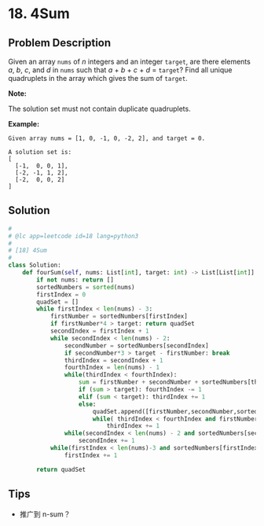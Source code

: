 # 18. 4Sum


## Problem Description

Given an array `nums` of *n* integers and an integer `target`, are there elements *a*, *b*, *c*, and *d* in `nums` such that *a* + *b* + *c* + *d* = `target`? Find all unique quadruplets in the array which gives the sum of `target`.

**Note:**

The solution set must not contain duplicate quadruplets.

**Example:**

```
Given array nums = [1, 0, -1, 0, -2, 2], and target = 0.

A solution set is:
[
  [-1,  0, 0, 1],
  [-2, -1, 1, 2],
  [-2,  0, 0, 2]
]
```

## Solution

```python
#
# @lc app=leetcode id=18 lang=python3
#
# [18] 4Sum
#
class Solution:
    def fourSum(self, nums: List[int], target: int) -> List[List[int]]:
        if not nums: return []
        sortedNumbers = sorted(nums)
        firstIndex = 0
        quadSet = []
        while firstIndex < len(nums) - 3:
            firstNumber = sortedNumbers[firstIndex]
            if firstNumber*4 > target: return quadSet
            secondIndex = firstIndex + 1
            while secondIndex < len(nums) - 2:
                secondNumber = sortedNumbers[secondIndex]
                if secondNumber*3 > target - firstNumber: break
                thirdIndex = secondIndex + 1
                fourthIndex = len(nums) - 1
                while(thirdIndex < fourthIndex):
                    sum = firstNumber + secondNumber + sortedNumbers[thirdIndex] + sortedNumbers[fourthIndex]
                    if (sum > target): fourthIndex -= 1
                    elif (sum < target): thirdIndex += 1
                    else: 
                        quadSet.append([firstNumber,secondNumber,sortedNumbers[thirdIndex],sortedNumbers[fourthIndex]])
                        while( thirdIndex < fourthIndex and firstNumber + secondNumber + sortedNumbers[thirdIndex] + sortedNumbers[fourthIndex] == target ):
                            thirdIndex += 1
                while(secondIndex < len(nums) - 2 and sortedNumbers[secondIndex] == secondNumber ):
                    secondIndex += 1
            while(firstIndex < len(nums)-3 and sortedNumbers[firstIndex] == firstNumber):
                firstIndex += 1

        return quadSet


```


## Tips


- 推广到 n-sum？